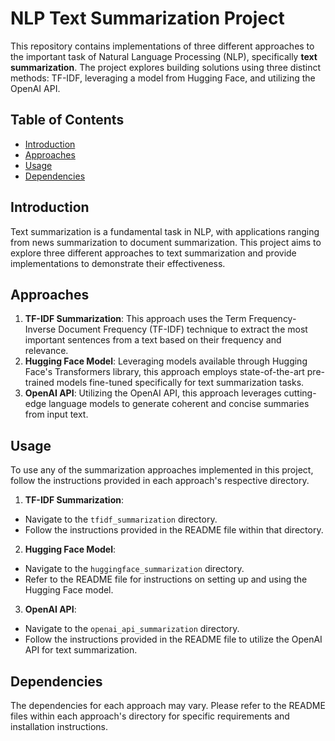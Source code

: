 # NLP Text Summarization Project  
This repository contains implementations of three different approaches to the important task of Natural Language Processing (NLP), specifically **text summarization**. 
The project explores building solutions using three distinct methods: TF-IDF, leveraging a model from Hugging Face, and utilizing the OpenAI API.  

## Table of Contents 
- [Introduction](#introduction)
- [Approaches](#approaches)
- [Usage](#usage)
- [Dependencies](#dependencies)

## Introduction
Text summarization is a fundamental task in NLP, with applications ranging from news summarization to document summarization.
This project aims to explore three different approaches to text summarization and provide implementations to demonstrate their effectiveness.

## Approaches
1. **TF-IDF Summarization**:
This approach uses the Term Frequency-Inverse Document Frequency (TF-IDF) technique to extract the most important sentences from a text based on their frequency and relevance.
2. **Hugging Face Model**:
Leveraging models available through Hugging Face's Transformers library, this approach employs state-of-the-art pre-trained models fine-tuned specifically for text summarization tasks.
3. **OpenAI API**:
Utilizing the OpenAI API, this approach leverages cutting-edge language models to generate coherent and concise summaries from input text.

## Usage  
To use any of the summarization approaches implemented in this project, follow the instructions provided in each approach's respective directory.  
1. **TF-IDF Summarization**:
- Navigate to the `tfidf_summarization` directory.
- Follow the instructions provided in the README file within that directory.
2. **Hugging Face Model**:
- Navigate to the `huggingface_summarization` directory.
- Refer to the README file for instructions on setting up and using the Hugging Face model.
3. **OpenAI API**:
  - Navigate to the `openai_api_summarization` directory.
  - Follow the instructions provided in the README file to utilize the OpenAI API for text summarization.
## Dependencies  
The dependencies for each approach may vary. Please refer to the README files within each approach's directory for specific requirements and installation instructions.
